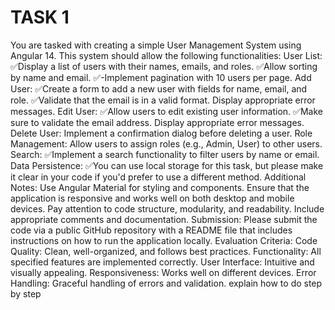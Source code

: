 TASK 1
==============================================
You are tasked with creating a simple User Management System using Angular 14. This system should allow the following functionalities:
User List:
✅Display a list of users with their names, emails, and roles.
✅Allow sorting by name and email.
✅-Implement pagination with 10 users per page.
Add User:
✅Create a form to add a new user with fields for name, email, and role.
✅Validate that the email is in a valid format.
Display appropriate error messages.
Edit User:
✅Allow users to edit existing user information.
✅Make sure to validate the email address.
Display appropriate error messages.
Delete User:
Implement a confirmation dialog before deleting a user.
Role Management:
Allow users to assign roles (e.g., Admin, User) to other users.
Search:
✅Implement a search functionality to filter users by name or email.
Data Persistence:
✅You can use local storage for this task, but please make it clear in your code if you'd prefer to use a different method.
Additional Notes:
Use Angular Material for styling and components.
Ensure that the application is responsive and works well on both desktop and mobile devices.
Pay attention to code structure, modularity, and readability.
Include appropriate comments and documentation.
Submission:
Please submit the code via a public GitHub repository with a README file that includes instructions on how to run the application locally.
Evaluation Criteria:
Code Quality: Clean, well-organized, and follows best practices.
Functionality: All specified features are implemented correctly.
User Interface: Intuitive and visually appealing.
Responsiveness: Works well on different devices.
Error Handling: Graceful handling of errors and validation. explain how to do step by step 